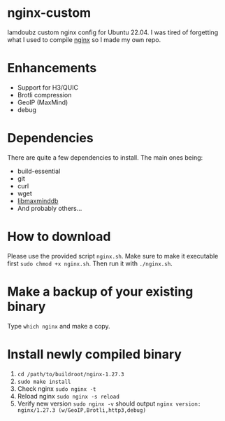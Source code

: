 # nginx-custom
Iamdoubz custom nginx config for Ubuntu 22.04. I was tired of forgetting what I used to compile [nginx](https://nginx.org/en/docs/) so I made my own repo.

# Enhancements
- Support for H3/QUIC
- Brotli compression
- GeoIP (MaxMind)
- debug

# Dependencies
There are quite a few dependencies to install. The main ones being:
- build-essential
- git
- curl
- wget
- [libmaxminddb](https://github.com/maxmind/libmaxminddb)
- And probably others...

# How to download
Please use the provided script `nginx.sh`. Make sure to make it executable first `sudo chmod +x nginx.sh`. Then run it with `./nginx.sh`.

# Make a backup of your existing binary
Type `which nginx` and make a copy.

# Install newly compiled binary
1. `cd /path/to/buildroot/nginx-1.27.3`
2. `sudo make install`
3. Check nginx `sudo nginx -t`
4. Reload nginx `sudo nginx -s reload`
5. Verify new version `sudo nginx -v` should output `nginx version: nginx/1.27.3 (w/GeoIP,Brotli,http3,debug)`
